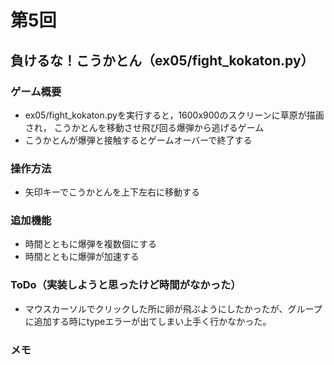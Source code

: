 # 第5回
## 負けるな！こうかとん（ex05/fight_kokaton.py）
### ゲーム概要
- ex05/fight_kokaton.pyを実行すると，1600x900のスクリーンに草原が描画され，
こうかとんを移動させ飛び回る爆弾から逃げるゲーム
- こうかとんが爆弾と接触するとゲームオーバーで終了する
### 操作方法
- 矢印キーでこうかとんを上下左右に移動する
### 追加機能
- 時間とともに爆弾を複数個にする
- 時間とともに爆弾が加速する
### ToDo（実装しようと思ったけど時間がなかった）
- マウスカーソルでクリックした所に卵が飛ぶようにしたかったが、グループに追加する時にtypeエラーが出てしまい上手く行かなかった。
### メモ